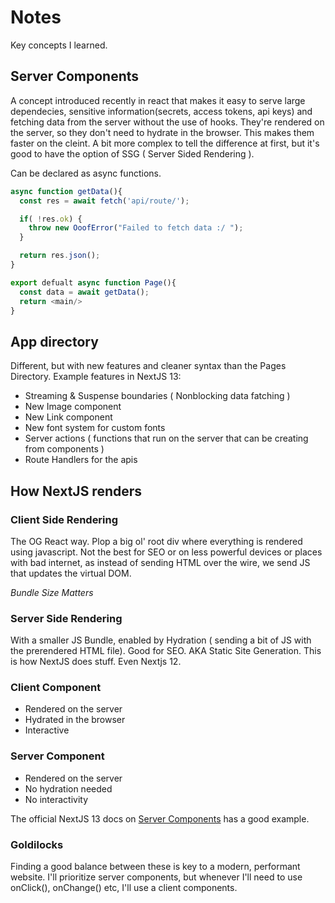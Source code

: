 # Notes
Key concepts I learned.
## Server Components

A concept introduced recently in react that makes it easy to serve large dependecies, sensitive information(secrets, access tokens, api keys) and fetching data from the server without the use of hooks. They're rendered on the server, so they don't need to hydrate in the browser. This makes them faster on the cleint.
A bit more complex to tell the difference at first, but it's good to have the option of SSG ( Server Sided Rendering ).

Can be declared as async functions.
```ts
async function getData(){
  const res = await fetch('api/route/');

  if( !res.ok) { 
    throw new OoofError("Failed to fetch data :/ ");
  }

  return res.json();
}

export defualt async function Page(){
  const data = await getData();
  return <main/>
}

```
## App directory

Different, but with new features and cleaner syntax than the Pages Directory.
Example features in NextJS 13:
- Streaming & Suspense boundaries ( Nonblocking data fatching )
- New Image component
- New Link component
- New font system for custom fonts
- Server actions ( functions that run on the server that can be creating from components )
- Route Handlers for the apis

## How NextJS renders 

### Client Side Rendering

The OG React way. Plop a big ol' root div where everything is rendered using javascript.
Not the best for SEO or on less powerful devices or places with bad internet, as instead of sending HTML over the wire, we send JS that updates the virtual DOM.

*Bundle Size Matters*

### Server Side Rendering

With a smaller JS Bundle, enabled by Hydration ( sending a bit of JS with the prerendered HTML file).
Good for SEO. AKA Static Site Generation. This is how NextJS does stuff. Even Nextjs 12.

### Client Component
- Rendered on the server
- Hydrated in the browser
- Interactive

### Server Component
- Rendered on the server
- No hydration needed
- No interactivity

The official NextJS 13 docs on [Server Components](https://nextjs.org/docs/app/building-your-application/rendering/server-components) has a good example.

### Goldilocks

Finding a good balance between these is key to a modern, performant website.
I'll prioritize server components, but whenever I'll need to use onClick(), onChange() etc, I'll use a client components.


